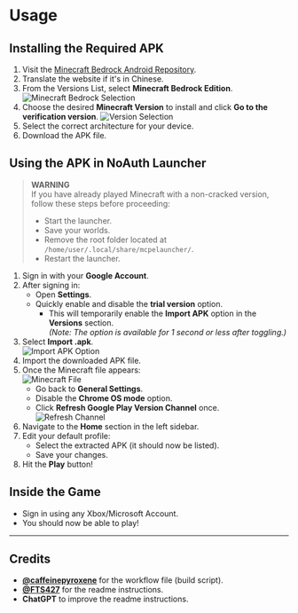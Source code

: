 # Usage

## Installing the Required APK
1. Visit the [Minecraft Bedrock Android Repository](https://spectrollay.github.io/minecraft_repository/).
2. Translate the website if it's in Chinese.
3. From the Versions List, select **Minecraft Bedrock Edition**.
   ![Minecraft Bedrock Selection](https://github.com/user-attachments/assets/31e579ea-2475-424d-a824-fab29f1b675f)
4. Choose the desired **Minecraft Version** to install and click **Go to the verification version**.
   ![Version Selection](https://github.com/user-attachments/assets/f4ff0a58-4c77-495f-90a8-93bf0c31c255)
5. Select the correct architecture for your device.
6. Download the APK file.

## Using the APK in NoAuth Launcher
> **WARNING**  
> If you have already played Minecraft with a non-cracked version, follow these steps before proceeding:
> - Start the launcher.
> - Save your worlds.
> - Remove the root folder located at `/home/user/.local/share/mcpelauncher/`.
> - Restart the launcher.

1. Sign in with your **Google Account**.
2. After signing in:
   - Open **Settings**.
   - Quickly enable and disable the **trial version** option.  
     - This will temporarily enable the **Import APK** option in the **Versions** section.  
     *(Note: The option is available for 1 second or less after toggling.)*
3. Select **Import .apk**.  
   ![Import APK Option](https://github.com/user-attachments/assets/ca102b1f-8cd3-451d-a98e-a778a5025ee7)
4. Import the downloaded APK file.
5. Once the Minecraft file appears:  
   ![Minecraft File](https://github.com/user-attachments/assets/db32d5ab-55b2-494b-88ef-e5fde6cbe5e5)
   - Go back to **General Settings**.
   - Disable the **Chrome OS mode** option.
   - Click **Refresh Google Play Version Channel** once.  
     ![Refresh Channel](https://github.com/user-attachments/assets/79758b76-c8ec-4ef7-a860-345fb589480e)
6. Navigate to the **Home** section in the left sidebar.
7. Edit your default profile:
   - Select the extracted APK (it should now be listed).
   - Save your changes.
8. Hit the **Play** button!

## Inside the Game
- Sign in using any Xbox/Microsoft Account.
- You should now be able to play!

---

## Credits
- **[@caffeinepyroxene](https://github.com/caffeinepyroxene)** for the workflow file (build script).
- **[@FTS427](https://github.com/FTS427)** for the readme instructions.
- **ChatGPT** to improve the readme instructions.
